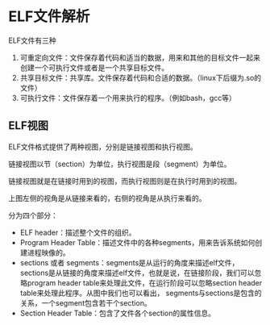 # ELF文件解析

ELF文件有三种

1. 可重定向文件：文件保存着代码和适当的数据，用来和其他的目标文件一起来创建一个可执行文件或者是一个共享目标文件。
2. 共享目标文件：共享库。文件保存着代码和合适的数据。（linux下后缀为.so的文件）
3. 可执行文件：文件保存着一个用来执行的程序。（例如bash，gcc等）

## ELF视图

ELF文件格式提供了两种视图，分别是链接视图和执行视图。

链接视图以节（section）为单位，执行视图是段（segment）为单位。

链接视图就是在链接时用到的视图，而执行视图则是在执行时用到的视图。

上图左侧的视角是从链接来看的，右侧的视角是从执行来看的。

分为四个部分：

- ELF header：描述整个文件的组织。
- Program Header Table：描述文件中的各种segments，用来告诉系统如何创建进程映像的。
- sections 或者 segments：segments是从运行的角度来描述elf文件，sections是从链接的角度来描述elf文件，也就是说，在链接阶段，我们可以忽略program header table来处理此文件，在运行阶段可以忽略section header table来处理此程序。从图中我们也可以看出， segments与sections是包含的关系，一个segment包含若干个section。
- Section Header Table：包含了文件各个section的属性信息。